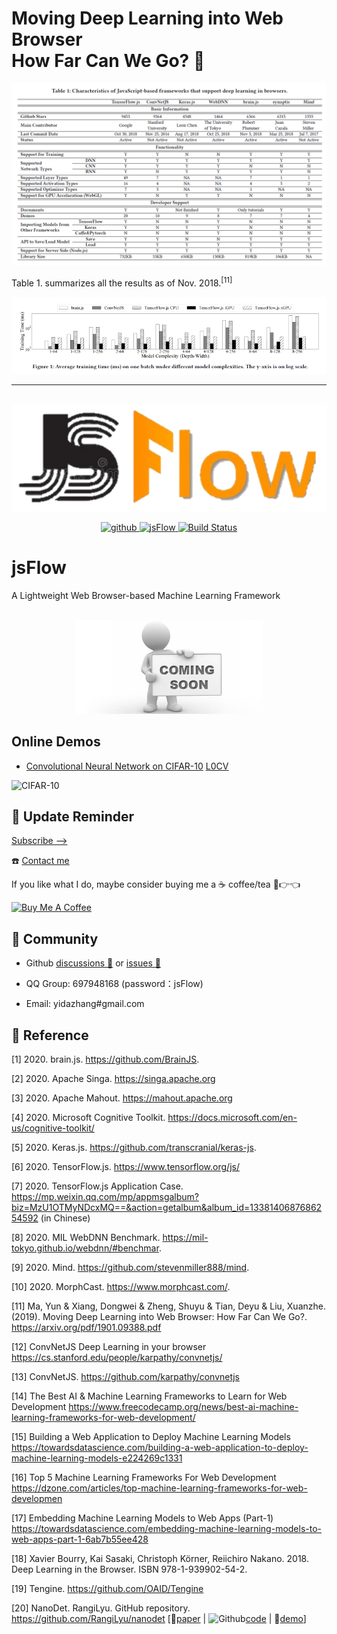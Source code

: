 
# Moving Deep Learning into Web Browser<br> How Far Can We Go? 🐾 

<div align=center>
  <img src="./img/image.png">
</div>

Table 1. summarizes all the results as of Nov. 2018.<sup>[11]</sup>

<div align=center>
  <img src="./img/compare_figure.png">
</div>

****

<br>

<div align=center>
  <img src="./img/JSFlow-logo.png">
</div>

<p align="center">
  <a href="https://github.com/Charmve">
    <img src="https://img.shields.io/badge/GitHub-Charmve-blue" alt="github" logo="github">
  </a>
  <a href="https://github.com/Charmve/jsFlow">
    <img src="https://img.shields.io/badge/👓-jsFlow-yellow" alt="jsFlow">
  </a>
  <a href="https://github.com/Charmve/jsFlow/pulls">
    <img alt="Build Status" src="https://github.com/pybluez/pybluez/workflows/Build/badge.svg">
  </a>
</p>

# jsFlow
A Lightweight Web Browser-based Machine Learning Framework

<br>
<div align=center>
  <img src="./img/comming_soon.png" width="300px">
</div>

[CIFAR-10]:https://user-images.githubusercontent.com/29084184/219934730-94d0422c-1f9f-4406-8986-3e47bfdd9fec.png

## Online Demos

- [Convolutional Neural Network on CIFAR-10](https://charmve.github.io/jsFlow/index.html) [L0CV](https://charmve.github.io/L0CV-web/)

![CIFAR-10][CIFAR-10]


## 🔔 Update Reminder

[Subscribe -->](https://github.com/Charmve/jsFlow/edit/main/README.md)


☎️ [Contact me](https://user-images.githubusercontent.com/29084184/218641537-f40efdfc-fbdd-4ce8-b69c-4fed996437b4.png)

If you like what I do, maybe consider buying me a ☕ coffee/tea 🥺👉👈  

<a href="https://www.buymeacoffee.com/Charmve" target="_blank"><img src="https://cdn.buymeacoffee.com/buttons/v2/default-red.png" alt="Buy Me A Coffee" width="150" ></a>

## 🍮 Community
- Github <a href="https://github.com/Charmve/jsFlow/discussions" target="_blank">discussions 💬</a> or <a href="https://github.com/Charmve/jsFlow/issues" target="_blank">issues 💭</a>

- QQ Group: 697948168 (password：jsFlow)
- Email: yidazhang#gmail.com 

## 🔗 Reference

[1] 2020. brain.js. https://github.com/BrainJS.

[2] 2020. Apache Singa. https://singa.apache.org

[3] 2020. Apache Mahout. https://mahout.apache.org

[4] 2020. Microsoft Cognitive Toolkit. https://docs.microsoft.com/en-us/cognitive-toolkit/

[5] 2020. Keras.js. https://github.com/transcranial/keras-js.

[6] 2020. TensorFlow.js. https://www.tensorflow.org/js/

[7] 2020. TensorFlow.js Application Case. https://mp.weixin.qq.com/mp/appmsgalbum?biz=MzU1OTMyNDcxMQ==&action=getalbum&album_id=1338140687686254592 (in Chinese)

[8] 2020. MIL WebDNN Benchmark. https://mil-tokyo.github.io/webdnn/#benchmar.

[9] 2020. Mind. https://github.com/stevenmiller888/mind.

[10] 2020. MorphCast. https://www.morphcast.com/.

[11] Ma, Yun & Xiang, Dongwei & Zheng, Shuyu & Tian, Deyu & Liu, Xuanzhe. (2019). Moving Deep Learning into Web Browser: How Far Can We Go?. https://arxiv.org/pdf/1901.09388.pdf

[12] ConvNetJS Deep Learning in your browser https://cs.stanford.edu/people/karpathy/convnetjs/

[13] ConvNetJS. https://github.com/karpathy/convnetjs

[14] The Best AI & Machine Learning Frameworks to Learn for Web Development https://www.freecodecamp.org/news/best-ai-machine-learning-frameworks-for-web-development/

[15] Building a Web Application to Deploy Machine Learning Models https://towardsdatascience.com/building-a-web-application-to-deploy-machine-learning-models-e224269c1331

[16] Top 5 Machine Learning Frameworks For Web Development https://dzone.com/articles/top-machine-learning-frameworks-for-web-developmen

[17] Embedding Machine Learning Models to Web Apps (Part-1) https://towardsdatascience.com/embedding-machine-learning-models-to-web-apps-part-1-6ab7b55ee428

[18] Xavier Bourry, Kai Sasaki, Christoph Körner, Reiichiro Nakano. 2018. Deep Learning in the Browser. ISBN 978-1-939902-54-2.

[19] Tengine. https://github.com/OAID/Tengine

[20] NanoDet. RangiLyu. GitHub repository. https://github.com/RangiLyu/nanodet  [📑[paper]() | <img src="https://img.icons8.com/material-sharp/24/000000/github.png" alt="Github" width="22px"/>[code](https://github.com/RangiLyu/nanodet) | 🍅[demo](https://nihui.github.io/ncnn-webassembly-nanodet/)]
